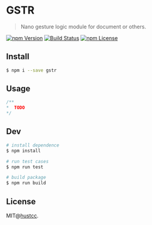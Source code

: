 # GSTR

> Nano gesture logic module for document or others.

[![npm Version](https://img.shields.io/npm/v/gstr.svg)](https://www.npmjs.com/package/gstr)
[![Build Status](https://github.com/hustcc/gstr/workflows/build/badge.svg)](https://github.com/hustcc/gstr/actions)
[![npm License](https://img.shields.io/npm/l/gstr.svg)](https://www.npmjs.com/package/gstr)


## Install

```bash
$ npm i --save gstr
```


## Usage

 ```ts
/**
 *  TODO
 */
 ```


## Dev

```bash
# install dependence
$ npm install

# run test cases
$ npm run test

# build package
$ npm run build
```


## License

MIT@[hustcc](https://github.com/hustcc).
